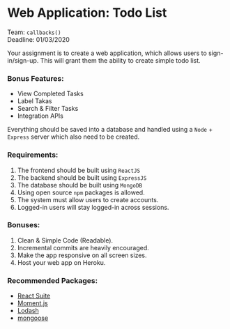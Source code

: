 # Web Application: Todo List
Team: `callbacks()`  
Deadline: 01/03/2020

Your assignment is to create a web application, which allows users to sign-in/sign-up. This will grant them the ability to create simple todo list.

### Bonus Features:
- View Completed Tasks
- Label Takas
- Search & Filter Tasks
- Integration APIs

Everything should be saved into a database and handled using a `Node` + `Express` server which also need to be created.

### Requirements:
1. The frontend should be built using `ReactJS`
2. The backend should be built using `ExpressJS`
3. The database should be built using `MongoDB`
4. Using open source `npm` packages is allowed.
6. The system must allow users to create accounts.
8. Logged-in users will stay logged-in across sessions.

### Bonuses:
1. Clean & Simple Code (Readable).
2. Incremental commits are heavily encouraged.
3. Make the app responsive on all screen sizes.
4. Host your web app on Heroku.

### Recommended Packages:
- [React Suite](https://rsuitejs.com/en/)
- [Moment.js](https://momentjs.com/docs/)
- [Lodash](https://lodash.com/docs/4.17.15)
- [mongoose](https://mongoosejs.com/)